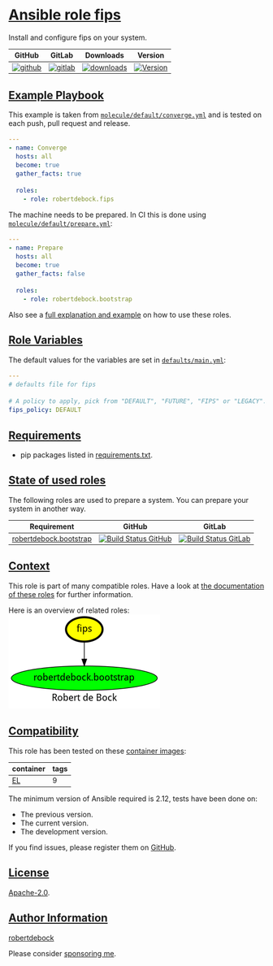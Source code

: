 # [Ansible role fips](#ansible-role-fips)

Install and configure fips on your system.

|GitHub|GitLab|Downloads|Version|
|------|------|---------|-------|
|[![github](https://github.com/robertdebock/ansible-role-fips/workflows/Ansible%20Molecule/badge.svg)](https://github.com/robertdebock/ansible-role-fips/actions)|[![gitlab](https://gitlab.com/robertdebock-iac/ansible-role-fips/badges/master/pipeline.svg)](https://gitlab.com/robertdebock-iac/ansible-role-fips)|[![downloads](https://img.shields.io/ansible/role/d/robertdebock/fips)](https://galaxy.ansible.com/robertdebock/fips)|[![Version](https://img.shields.io/github/release/robertdebock/ansible-role-fips.svg)](https://github.com/robertdebock/ansible-role-fips/releases/)|

## [Example Playbook](#example-playbook)

This example is taken from [`molecule/default/converge.yml`](https://github.com/robertdebock/ansible-role-fips/blob/master/molecule/default/converge.yml) and is tested on each push, pull request and release.

```yaml
---
- name: Converge
  hosts: all
  become: true
  gather_facts: true

  roles:
    - role: robertdebock.fips
```

The machine needs to be prepared. In CI this is done using [`molecule/default/prepare.yml`](https://github.com/robertdebock/ansible-role-fips/blob/master/molecule/default/prepare.yml):

```yaml
---
- name: Prepare
  hosts: all
  become: true
  gather_facts: false

  roles:
    - role: robertdebock.bootstrap
```

Also see a [full explanation and example](https://robertdebock.nl/how-to-use-these-roles.html) on how to use these roles.

## [Role Variables](#role-variables)

The default values for the variables are set in [`defaults/main.yml`](https://github.com/robertdebock/ansible-role-fips/blob/master/defaults/main.yml):

```yaml
---
# defaults file for fips

# A policy to apply, pick from "DEFAULT", "FUTURE", "FIPS" or "LEGACY".
fips_policy: DEFAULT
```

## [Requirements](#requirements)

- pip packages listed in [requirements.txt](https://github.com/robertdebock/ansible-role-fips/blob/master/requirements.txt).

## [State of used roles](#state-of-used-roles)

The following roles are used to prepare a system. You can prepare your system in another way.

| Requirement | GitHub | GitLab |
|-------------|--------|--------|
|[robertdebock.bootstrap](https://galaxy.ansible.com/robertdebock/bootstrap)|[![Build Status GitHub](https://github.com/robertdebock/ansible-role-bootstrap/workflows/Ansible%20Molecule/badge.svg)](https://github.com/robertdebock/ansible-role-bootstrap/actions)|[![Build Status GitLab](https://gitlab.com/robertdebock-iac/ansible-role-bootstrap/badges/master/pipeline.svg)](https://gitlab.com/robertdebock-iac/ansible-role-bootstrap)|

## [Context](#context)

This role is part of many compatible roles. Have a look at [the documentation of these roles](https://robertdebock.nl/) for further information.

Here is an overview of related roles:
![dependencies](https://raw.githubusercontent.com/robertdebock/ansible-role-fips/png/requirements.png "Dependencies")

## [Compatibility](#compatibility)

This role has been tested on these [container images](https://hub.docker.com/u/robertdebock):

|container|tags|
|---------|----|
|[EL](https://hub.docker.com/r/robertdebock/enterpriselinux)|9|

The minimum version of Ansible required is 2.12, tests have been done on:

- The previous version.
- The current version.
- The development version.

If you find issues, please register them on [GitHub](https://github.com/robertdebock/ansible-role-fips/issues).

## [License](#license)

[Apache-2.0](https://github.com/robertdebock/ansible-role-fips/blob/master/LICENSE).

## [Author Information](#author-information)

[robertdebock](https://robertdebock.nl/)

Please consider [sponsoring me](https://github.com/sponsors/robertdebock).
